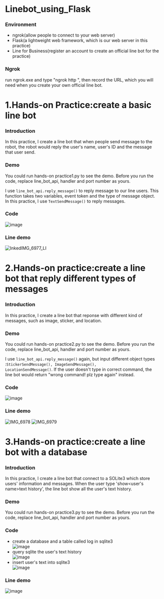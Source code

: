 # Linebot_using_Flask
### Environment
-   ngrok(allow people to connect to your web server)
-   Flask(a lightweight web framework, which is our web server in this practice)
-   Line for Business(register an account to create an official line bot for the practice)
### Ngrok
run ngrok.exe and type "ngrok http <your port>", then record the URL, which you will need when you create your own official line bot.

# 1.Hands-on Practice:create a basic line bot 
### Introduction
In this practice, I create a line bot that when people send message to the robot, the robot would reply the user's name, user's ID and the message that user send. 
### Demo
You could run hands-on practice1.py to see the demo. Before you run the code, replace line_bot_api, handler and port number as yours. 

I use <code>line_bot_api.reply_message()</code> to reply message to our line users. This function takes two variables, event token and the type of message object. In this practice, I use <code>TextSendMessage()</code> to reply messages.

### Code
![image](https://user-images.githubusercontent.com/32606310/108176818-68cad880-713d-11eb-9748-4fcd36c16c64.png)
### Line demo
![InkedIMG_6977_LI](https://user-images.githubusercontent.com/32606310/108203296-447ef400-715d-11eb-8a69-dea3c3d0383f.jpg)

# 2.Hands-on practice:create a line bot that reply different types of messages
### Introduction 
In this practice, I create a line bot that reponse with different kind of messages, such as image, sticker, and location.
### Demo
You could run hands-on practice2.py to see the demo. Before you run the code, replace line_bot_api, handler and port number as yours.

I use <code>line_bot_api.reply_message()</code> again, but input different object types :<code>StickerSendMessage(), ImageSendMessage(), LocationSendMessage()</code>. If the user doesn't type in correct command, the line bot would return "wrong command! plz type again" instead.

### Code
![image](https://user-images.githubusercontent.com/32606310/108203024-e7833e00-715c-11eb-8ef1-649c09eca003.png)
### Line demo
![IMG_6978](https://user-images.githubusercontent.com/32606310/108203229-27e2bc00-715d-11eb-942d-21253123ae39.PNG)
![IMG_6979](https://user-images.githubusercontent.com/32606310/108203236-29ac7f80-715d-11eb-8155-bb94fc322b9f.PNG)

# 3.Hands-on practice:create a line bot with a database
### Introduction
In this practice, I create a line bot that connect to a SOLite3 which store users' information and messages. When the user type 'show<user's name>text history', 
the line bot show all the user's text history. 
### Demo
You could run hands-on practice3.py to see the demo. Before you run the code, replace line_bot_api, handler and port number as yours.</br>

### Code 
-   create a database and a table called log in sqlite3</br>
![image](https://user-images.githubusercontent.com/32606310/108462395-802dd100-72b7-11eb-8da7-87424fb5cb45.png)</br>
-   query sqlite the user's text history</br>
![image](https://user-images.githubusercontent.com/32606310/108462440-93d93780-72b7-11eb-9124-213c43741c0b.png)</br>
-   insert user's text into sqlite3</br>
![image](https://user-images.githubusercontent.com/32606310/108462469-9e93cc80-72b7-11eb-975b-7ec61508ab86.png)</br>
### Line demo
![image](https://user-images.githubusercontent.com/32606310/108463787-fa5f5500-72b9-11eb-9f1a-65d1f71287da.png)
